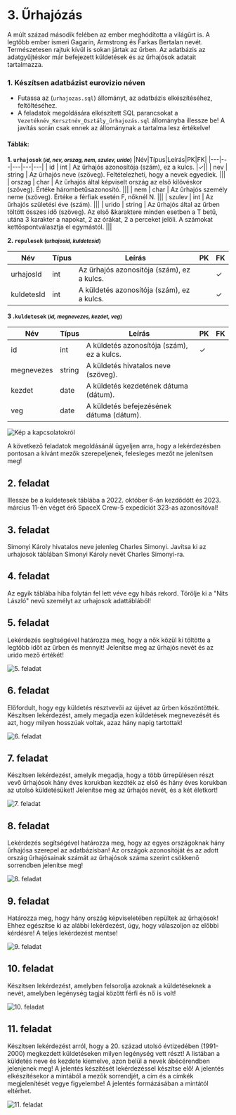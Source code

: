 # 3. Űrhajózás 

A múlt század második felében az ember meghódította a világűrt is. A legtöbb ember ismeri Gagarin, Armstrong és Farkas Bertalan nevét. Természetesen rajtuk kívül is sokan jártak az űrben. Az adatbázis az adatgyűjtéskor már befejezett küldetések és az űrhajósok adatait tartalmazza.

### 1. Készítsen adatbázist eurovizio néven

- Futassa az (`urhajozas.sql`) állományt, az adatbázis elkészítéséhez, feltöltéséhez.
- A feladatok megoldására elkészített SQL parancsokat a `Vezetéknév_Kersztnév_Osztály_űrhajozás.sql` állományba illessze be! A javítás során csak ennek az állománynak a tartalma lesz értékelve!

#### Táblák:

**1. `urhajosok` <small>(*id, nev, orszag, nem, szulev, urido*)</small>**
|Név|Típus|Leírás|PK|FK|
|---|---|---|---|---|
| id | int | Az űrhajós azonosítója (szám), ez a kulcs. |✓||
| nev | string | Az űrhajós neve (szöveg). Feltételezheti, hogy a nevek egyediek. |||
| orszag | char | Az űrhajós által képviselt ország az első kilövéskor (szöveg). Értéke hárombetűsazonosító. |||
| nem | char | Az űrhajós személy neme (szöveg). Értéke a férfiak esetén F, nőknél N. |||
| szulev | int | Az űrhajós születési éve (szám). |||
| urido | string | Az űrhajós által az űrben töltött összes idő (szöveg). Az első &karaktere minden esetben a T betű, utána 3 karakter a napokat, 2 az órákat, 2 a perceket jelöli. A számokat kettőspontválasztja el egymástól. |||


**2. `repulesek` <small>(*urhajosid, kuldetesid*)</small>**


|Név|Típus|Leírás|PK|FK|
|---|---|---|---|---|
| urhajosId | int | Az űrhajós azonosítója (szám), ez a kulcs. ||✓|
| kuldetesId | int | A küldetés azonosítója (szám), ez a kulcs.  ||✓|

**3 .`kuldetesek` <small>(*id, megnevezes, kezdet, veg*)</small>**

|Név|Típus|Leírás|PK|FK|
|---|---|---|---|---|
| id | int | A küldetés azonosítója (szám), ez a kulcs. |✓||
| megnevezes | string | A küldetés hivatalos neve (szöveg). |||
| kezdet | date | A küldetés kezdetének dátuma (dátum). |||
| veg | date | A küldetés befejezésének dátuma (dátum). |||

![Kép a kapcsolatokról](Images/diagram.png)
  
A következő feladatok megoldásánál ügyeljen arra, hogy a lekérdezésben pontosan a kívánt mezők szerepeljenek,
felesleges mezőt ne jelenítsen meg!
<br>

## 2. feladat

Illessze be a kuldetesek táblába a 2022. október 6-án kezdődött és 2023. március 11-én véget érő SpaceX Crew-5 expedíciót 323-as azonosítóval!

## 3. feladat

Simonyi Károly hivatalos neve jelenleg Charles Simonyi. Javítsa ki az urhajosok táblában Simonyi Károly nevét Charles Simonyi-ra.

## 4. feladat

Az egyik táblába hiba folytán fel lett véve egy hibás rekord. Törölje ki a "Nits László" nevű személyt az urhajosok adattáblából!

## 5. feladat

Lekérdezés segítségével határozza meg, hogy a nők közül ki töltötte a legtöbb időt az űrben
és mennyit! Jelenítse meg az űrhajós nevét és az urido mező értékét! 

![5. feladat](Images/5.feladat.png)

## 6. feladat

Előfordult, hogy egy küldetés résztvevői az újévet az űrben köszöntötték. Készítsen
lekérdezést, amely megadja ezen küldetések megnevezését és azt, hogy milyen hosszúak
voltak, azaz hány napig tartottak! 

![6. feladat](Images/6.feladat.png)

## 7. feladat

Készítsen lekérdezést, amelyik megadja, hogy a több űrrepülésen részt vevő űrhajósok hány
éves korukban kezdték az első és hány éves korukban az utolsó küldetésüket! Jelenítse meg
az űrhajós nevét, és a két életkort!

![7. feladat](Images/7.feladat.png)

## 8. feladat

Lekérdezés segítségével határozza meg, hogy az egyes országoknak hány űrhajósa szerepel
az adatbázisban! Az országok azonosítóját és az adott ország űrhajósainak számát
az űrhajósok száma szerint csökkenő sorrendben jelenítse meg!

![8. feladat](Images/8.feladat.png)

## 9. feladat


Határozza meg, hogy hány ország képviseletében repültek az űrhajósok! Ehhez egészítse ki
az alábbi lekérdezést, úgy, hogy válaszoljon az előbbi kérdésre! A teljes lekérdezést mentse!

![9. feladat](Images/9.feladat.png)

## 10. feladat

Készítsen lekérdezést, amelyben felsorolja azoknak a küldetéseknek a nevét, amelyben
legénység tagjai között férfi és nő is volt!

![10. feladat](Images/10.feladat.png)

## 11. feladat

Készítsen lekérdezést arról, hogy a 20. század utolsó évtizedében (1991-2000) megkezdett
küldetéseken milyen legénység vett részt! A listában a küldetés neve és kezdete kiemelve,
azon belül a nevek ábécérendben jelenjenek meg! A jelentés készítését lekérdezéssel
készítse elő! A jelentés elkészítésekor a mintából a mezők sorrendjét, a cím és a címkék
megjelenítését vegye figyelembe! A jelentés formázásában a mintától eltérhet. 

![11. feladat](Images/11.feladat.png)
